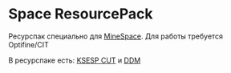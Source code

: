# Space ResourcePack
Ресурспак специально для [MineSpace](https://m1ne.space/). Для работы требуется Optifine/CIT

В ресурспаке есть: [KSESP CUT](https://drive.google.com/file/d/1HpuiWV8dEEMcplZP-TzVTKwcpFohxzak/view) и [DDM]([https://modrinth.com/resourcepack/icons](https://modrinth.com/resourcepack/default-dark-mode)https://modrinth.com/resourcepack/default-dark-mode) 
